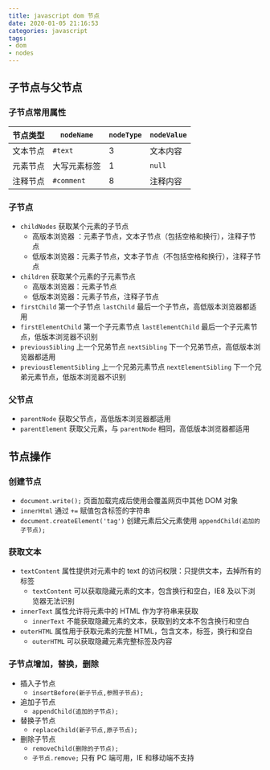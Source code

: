 ```yaml
---
title: javascript dom 节点
date: 2020-01-05 21:16:53
categories: javascript
tags:
- dom
- nodes
---
```


##  子节点与父节点

### 子节点常用属性

|节点类型 | `nodeName` | `nodeType` | `nodeValue` |
| --- | --- | --- | --- |
| 文本节点 | `#text` | 3 | 文本内容 |
| 元素节点 | 大写元素标签 | 1 | `null` |
| 注释节点 | `#comment` | 8 | 注释内容 |

<!-- more -->

### 子节点

* `childNodes` 获取某个元素的子节点
  * 高版本浏览器 ：元素子节点，文本子节点（包括空格和换行），注释子节点
  * 低版本浏览器：元素子节点，文本子节点（不包括空格和换行），注释子节点
* `children`  获取某个元素的子元素节点
  * 高版本浏览器：元素子节点
  * 低版本浏览器：元素子节点，注释子节点
* `firstChild` 第一个子节点     `lastChild` 最后一个子节点，高低版本浏览器都适用
* `firstElementChild` 第一个子元素节点     `lastElementChild` 最后一个子元素节点，低版本浏览器不识别
* `previousSibling` 上一个兄弟节点    `nextSibling` 下一个兄弟节点，高低版本浏览器都适用
* `previousElementSibling` 上一个兄弟元素节点   `nextElementSibling` 下一个兄弟元素节点，低版本浏览器不识别

### 父节点

* `parentNode` 获取父节点，高低版本浏览器都适用
* `parentElement` 获取父元素，与 `parentNode` 相同，高低版本浏览器都适用

## 节点操作

### 创建节点

* `document.write();` 页面加载完成后使用会覆盖网页中其他 DOM 对象
* `innerHtml` 通过 `+=` 赋值包含标签的字符串
*  `document.createElement('tag')` 创建元素后父元素使用  `appendChild(追加的子节点);`

### 获取文本

* `textContent` 属性提供对元素中的 text 的访问权限：只提供文本，去掉所有的标签
  * `textContent` 可以获取隐藏元素的文本，包含换行和空白，IE8 及以下浏览器无法识别
* `innerText` 属性允许将元素中的 HTML 作为字符串来获取
  * `innerText` 不能获取隐藏元素的文本，获取到的文本不包含换行和空白
* `outerHTML` 属性用于获取元素的完整 HTML，包含文本，标签，换行和空白
  * `outerHTML` 可以获取隐藏元素完整标签及内容

### 子节点增加，替换，删除

* 插入子节点
  * `insertBefore(新子节点,参照子节点);`
* 追加子节点
  * `appendChild(追加的子节点);`
* 替换子节点
  * `replaceChild(新子节点,原子节点);`
* 删除子节点
  * `removeChild(删除的子节点);`
  * `子节点.remove;`    只有 PC 端可用，IE 和移动端不支持